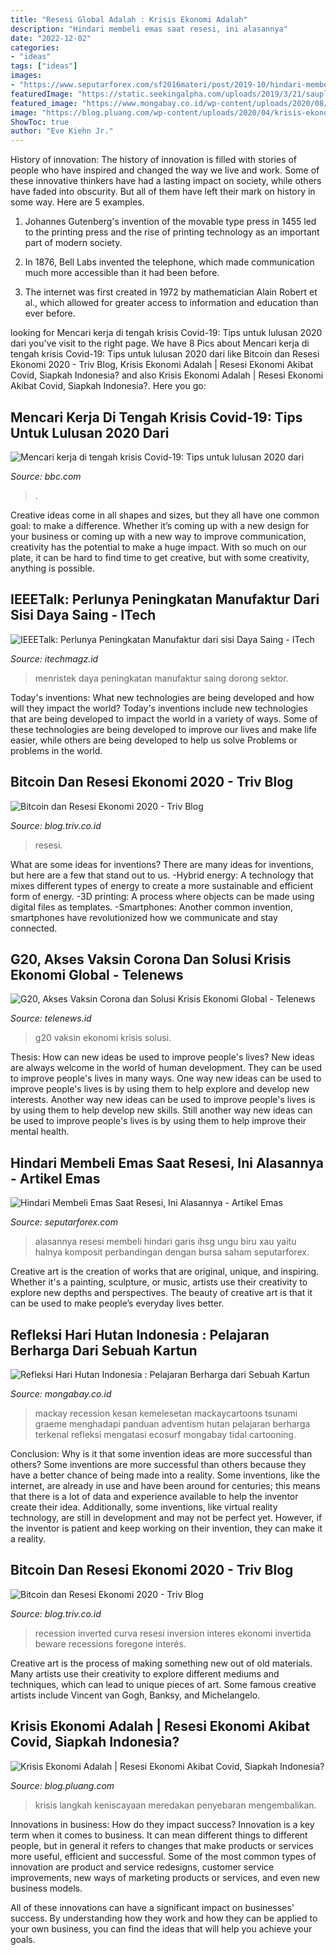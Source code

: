 ```yaml
---
title: "Resesi Global Adalah : Krisis Ekonomi Adalah"
description: "Hindari membeli emas saat resesi, ini alasannya"
date: "2022-12-02"
categories:
- "ideas"
tags: ["ideas"]
images:
- "https://www.seputarforex.com/sf2016materi/post/2019-10/hindari-membeli-emas-selama-resesi-ini-alasannya-290731-34888.png?v=1"
featuredImage: "https://static.seekingalpha.com/uploads/2019/3/21/saupload_070918-Inverted-Curve-Recession-1.png"
featured_image: "https://www.mongabay.co.id/wp-content/uploads/2020/08/kartun-mackay-resesi.jpg"
image: "https://blog.pluang.com/wp-content/uploads/2020/04/krisis-ekonomi-adalah-2.png"
ShowToc: true
author: "Eve Kiehn Jr."
---
```



History of innovation:
The history of innovation is filled with stories of people who have inspired and changed the way we live and work. Some of these innovative thinkers have had a lasting impact on society, while others have faded into obscurity. But all of them have left their mark on history in some way. Here are 5 examples.
1) Johannes Gutenberg's invention of the movable type press in 1455 led to the printing press and the rise of printing technology as an important part of modern society.

2) In 1876, Bell Labs invented the telephone, which made communication much more accessible than it had been before.

3) The internet was first created in 1972 by mathematician Alain Robert et al., which allowed for greater access to information and education than ever before.

	

		
looking for Mencari kerja di tengah krisis Covid-19: Tips untuk lulusan 2020 dari you've visit to the right page. We have 8 Pics about Mencari kerja di tengah krisis Covid-19: Tips untuk lulusan 2020 dari like Bitcoin dan Resesi Ekonomi 2020 - Triv Blog, Krisis Ekonomi Adalah | Resesi Ekonomi Akibat Covid, Siapkah Indonesia? and also Krisis Ekonomi Adalah | Resesi Ekonomi Akibat Covid, Siapkah Indonesia?. Here you go:
		
    
## Mencari Kerja Di Tengah Krisis Covid-19: Tips Untuk Lulusan 2020 Dari

<img loading=lazy src="https://ichef.bbci.co.uk/news/1024/branded_indonesia/A08D/production/_112710114_infrontofthestill.jpg" onerror="this.onerror=null;this.src='https://tse3.mm.bing.net/th?id=OIP.it1ba5NuUBpO68UYJX9wawHaEK&amp;pid=15.1';" alt="Mencari kerja di tengah krisis Covid-19: Tips untuk lulusan 2020 dari">

_Source: bbc.com_

>. 

	

Creative ideas come in all shapes and sizes, but they all have one common goal: to make a difference. Whether it’s coming up with a new design for your business or coming up with a new way to improve communication, creativity has the potential to make a huge impact. With so much on our plate, it can be hard to find time to get creative, but with some creativity, anything is possible.

    
## IEEETalk: Perlunya Peningkatan Manufaktur Dari Sisi Daya Saing - ITech

<img loading=lazy src="https://itechmagz.id/wp-content/uploads/2020/10/Menristek-IEEETalk-880x511-1.jpg" onerror="this.onerror=null;this.src='https://tse2.mm.bing.net/th?id=OIP.hT5q1zs7IO5IKTSMmnw_AgHaET&amp;pid=15.1';" alt="IEEETalk: Perlunya Peningkatan Manufaktur dari sisi Daya Saing - ITech">

_Source: itechmagz.id_

>menristek daya peningkatan manufaktur saing dorong sektor. 

	

Today's inventions: What new technologies are being developed and how will they impact the world?
Today's inventions include new technologies that are being developed to impact the world in a variety of ways. Some of these technologies are being developed to improve our lives and make life easier, while others are being developed to help us solve Problems or problems in the world.

    
## Bitcoin Dan Resesi Ekonomi 2020 - Triv Blog

<img loading=lazy src="https://blog.triv.co.id/wp-content/uploads/2019/06/resesi.jpg" onerror="this.onerror=null;this.src='https://tse4.mm.bing.net/th?id=OIP.g8B4HH3LaODNB-nVX9HeUgHaEO&amp;pid=15.1';" alt="Bitcoin dan Resesi Ekonomi 2020 - Triv Blog">

_Source: blog.triv.co.id_

>resesi. 

	

What are some ideas for inventions?
There are many ideas for inventions, but here are a few that stand out to us. 
-Hybrid energy: A technology that mixes different types of energy to create a more sustainable and efficient form of energy.
-3D printing: A process where objects can be made using digital files as templates.
-Smartphones: Another common invention, smartphones have revolutionized how we communicate and stay connected.

    
## G20, Akses Vaksin Corona Dan Solusi Krisis Ekonomi Global - Telenews

<img loading=lazy src="https://telenews.id/wp-content/uploads/2020/11/WhatsApp-Image-2020-11-22-at-20.59.45-1024x670.jpeg" onerror="this.onerror=null;this.src='https://tse1.mm.bing.net/th?id=OIP.Ff-n2lSqJMLX2tVRODX4tgHaE2&amp;pid=15.1';" alt="G20, Akses Vaksin Corona dan Solusi Krisis Ekonomi Global - Telenews">

_Source: telenews.id_

>g20 vaksin ekonomi krisis solusi. 

	

Thesis: How can new ideas be used to improve people's lives?
New ideas are always welcome in the world of human development. They can be used to improve people's lives in many ways. One way new ideas can be used to improve people's lives is by using them to help explore and develop new interests. Another way new ideas can be used to improve people's lives is by using them to help develop new skills. Still another way new ideas can be used to improve people's lives is by using them to help improve their mental health.

    
## Hindari Membeli Emas Saat Resesi, Ini Alasannya - Artikel Emas

<img loading=lazy src="https://www.seputarforex.com/sf2016materi/post/2019-10/hindari-membeli-emas-selama-resesi-ini-alasannya-290731-34888.png?v=1" onerror="this.onerror=null;this.src='https://tse1.mm.bing.net/th?id=OIP.Faej_ZTT5i2XBLgcUBOMsgHaD7&amp;pid=15.1';" alt="Hindari Membeli Emas Saat Resesi, Ini Alasannya - Artikel Emas">

_Source: seputarforex.com_

>alasannya resesi membeli hindari garis ihsg ungu biru xau yaitu halnya komposit perbandingan dengan bursa saham seputarforex. 

	

Creative art is the creation of works that are original, unique, and inspiring. Whether it's a painting, sculpture, or music, artists use their creativity to explore new depths and perspectives. The beauty of creative art is that it can be used to make people’s everyday lives better.

    
## Refleksi Hari Hutan Indonesia : Pelajaran Berharga Dari Sebuah Kartun

<img loading=lazy src="https://www.mongabay.co.id/wp-content/uploads/2020/08/kartun-mackay-resesi.jpg" onerror="this.onerror=null;this.src='https://tse2.mm.bing.net/th?id=OIP.lrfLfSgTGLvhAi0wUM9I-gHaGC&amp;pid=15.1';" alt="Refleksi Hari Hutan Indonesia : Pelajaran Berharga dari Sebuah Kartun">

_Source: mongabay.co.id_

>mackay recession kesan kemelesetan mackaycartoons tsunami graeme menghadapi panduan adventism hutan pelajaran berharga terkenal refleksi mengatasi ecosurf mongabay tidal cartooning. 

	

Conclusion: Why is it that some invention ideas are more successful than others?
Some inventions are more successful than others because they have a better chance of being made into a reality. Some inventions, like the internet, are already in use and have been around for centuries; this means that there is a lot of data and experience available to help the inventor create their idea. Additionally, some inventions, like virtual reality technology, are still in development and may not be perfect yet. However, if the inventor is patient and keep working on their invention, they can make it a reality.

    
## Bitcoin Dan Resesi Ekonomi 2020 - Triv Blog

<img loading=lazy src="https://static.seekingalpha.com/uploads/2019/3/21/saupload_070918-Inverted-Curve-Recession-1.png" onerror="this.onerror=null;this.src='https://tse2.mm.bing.net/th?id=OIP.q-d_oCJjOIAa4CVwsmZ38gHaDv&amp;pid=15.1';" alt="Bitcoin dan Resesi Ekonomi 2020 - Triv Blog">

_Source: blog.triv.co.id_

>recession inverted curva resesi inversion interes ekonomi invertida beware recessions foregone interés. 

	

Creative art is the process of making something new out of old materials. Many artists use their creativity to explore different mediums and techniques, which can lead to unique pieces of art. Some famous creative artists include Vincent van Gogh, Banksy, and Michelangelo.

    
## Krisis Ekonomi Adalah | Resesi Ekonomi Akibat Covid, Siapkah Indonesia?

<img loading=lazy src="https://blog.pluang.com/wp-content/uploads/2020/04/krisis-ekonomi-adalah-2.png" onerror="this.onerror=null;this.src='https://tse2.mm.bing.net/th?id=OIP.juSxVBXTzn8VXb0EoKEBVgHaD6&amp;pid=15.1';" alt="Krisis Ekonomi Adalah | Resesi Ekonomi Akibat Covid, Siapkah Indonesia?">

_Source: blog.pluang.com_

>krisis langkah keniscayaan meredakan penyebaran mengembalikan. 

	

Innovations in business: How do they impact success?
Innovation is a key term when it comes to business. It can mean different things to different people, but in general it refers to changes that make products or services more useful, efficient and successful.
Some of the most common types of innovation are product and service redesigns, customer service improvements, new ways of marketing products or services, and even new business models.

All of these innovations can have a significant impact on businesses' success. By understanding how they work and how they can be applied to your own business, you can find the ideas that will help you achieve your goals.

